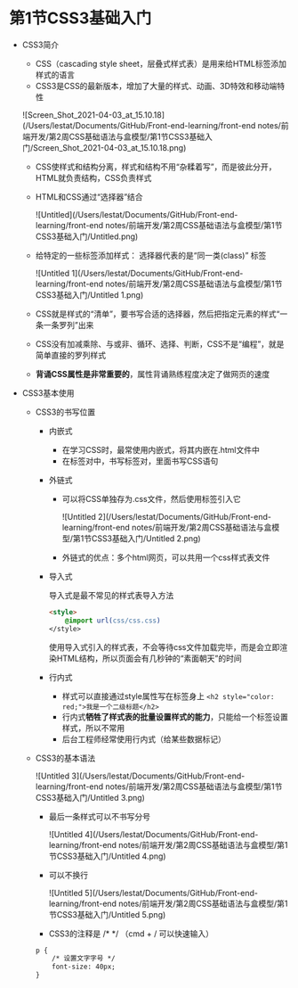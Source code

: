 # 第1节CSS3基础入门

- CSS3简介
    - CSS（cascading style sheet，层叠式样式表）是用来给HTML标签添加样式的语言
    - CSS3是CSS的最新版本，增加了大量的样式、动画、3D特效和移动端特性

    ![Screen_Shot_2021-04-03_at_15.10.18](/Users/lestat/Documents/GitHub/Front-end-learning/front-end notes/前端开发/第2周CSS基础语法与盒模型/第1节CSS3基础入门/Screen_Shot_2021-04-03_at_15.10.18.png)

    - CSS使样式和结构分离，样式和结构不用“杂糅着写”，而是彼此分开，HTML就负责结构，CSS负责样式
    - HTML和CSS通过“选择器”结合

        ![Untitled](/Users/lestat/Documents/GitHub/Front-end-learning/front-end notes/前端开发/第2周CSS基础语法与盒模型/第1节CSS3基础入门/Untitled.png)

    - 给特定的一些标签添加样式：
    选择器代表的是“同一类(class)” 标签

      ![Untitled 1](/Users/lestat/Documents/GitHub/Front-end-learning/front-end notes/前端开发/第2周CSS基础语法与盒模型/第1节CSS3基础入门/Untitled 1.png)  

    - CSS就是样式的“清单”，要书写合适的选择器，然后把指定元素的样式“一条一条罗列”出来
    - CSS没有加减乘除、与或非、循环、选择、判断，CSS不是“编程”，就是简单直接的罗列样式
    - **背诵CSS属性是非常重要的**，属性背诵熟练程度决定了做网页的速度
- CSS3基本使用
    - CSS3的书写位置
        - 内嵌式
            - 在学习CSS时，最常使用内嵌式，将其内嵌在.html文件中
            - 在<head></head>标签对中，书写<style></style>标签对，里面书写CSS语句
        - 外链式
            - 可以将CSS单独存为.css文件，然后使用<link>标签引入它

                ![Untitled 2](/Users/lestat/Documents/GitHub/Front-end-learning/front-end notes/前端开发/第2周CSS基础语法与盒模型/第1节CSS3基础入门/Untitled 2.png)

            - 外链式的优点：多个html网页，可以共用一个css样式表文件
        - 导入式

            导入式是最不常见的样式表导入方法

            ```html
            <style>
            	@import url(css/css.css)
            </style>
            ```

            使用导入式引入的样式表，不会等待css文件加载完毕，而是会立即渲染HTML结构，所以页面会有几秒钟的“素面朝天”的时间

        - 行内式
            - 样式可以直接通过style属性写在标签身上
            `<h2 style="color: red;">我是一个二级标题</h2>`
            - 行内式**牺牲了样式表的批量设置样式的能力**，只能给一个标签设置样式，所以不常用
            - 后台工程师经常使用行内式（给某些数据标记）
    - CSS3的基本语法

        ![Untitled 3](/Users/lestat/Documents/GitHub/Front-end-learning/front-end notes/前端开发/第2周CSS基础语法与盒模型/第1节CSS3基础入门/Untitled 3.png)

        - 最后一条样式可以不书写分号

            ![Untitled 4](/Users/lestat/Documents/GitHub/Front-end-learning/front-end notes/前端开发/第2周CSS基础语法与盒模型/第1节CSS3基础入门/Untitled 4.png)

        - 可以不换行

            ![Untitled 5](/Users/lestat/Documents/GitHub/Front-end-learning/front-end notes/前端开发/第2周CSS基础语法与盒模型/第1节CSS3基础入门/Untitled 5.png)

        - CSS3的注释是 /* */ （cmd + / 可以快速输入）

        ```html
        p {
        	/* 设置文字字号 */
        	font-size: 40px;
        }
        ```

